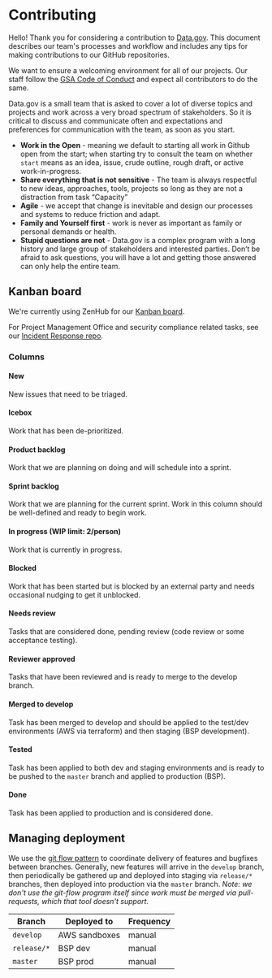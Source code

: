# Contributing

Hello! Thank you for considering a contribution to
[Data.gov](https://www.data.gov/). This document describes our team's processes
and workflow and includes any tips for making contributions to our GitHub
repositories.

We want to ensure a welcoming environment for all of our projects. Our staff follow
the [GSA Code of Conduct](https://github.com/GSA/open-source-policy/blob/master/CODE_OF_CONDUCT.md)
and expect all contributors to do the same.

Data.gov is a small team that is asked to cover a lot of diverse topics and
projects and work across a very broad spectrum of stakeholders. So it is
critical to discuss and communicate often and expectations and preferences for
communication with the team, as soon as you start.

- **Work in the Open** - meaning we default to starting all work in Github open from
  the start; when starting try to consult the team on whether `start` means as
  an idea, issue, crude outline, rough draft, or active work-in-progress.
- **Share everything that is not sensitive** - The team is always respectful to new
ideas, approaches, tools, projects so long as they are not a distraction from
task “Capacity”
- **Agile** - we accept that change is inevitable and design our processes and systems
  to reduce friction and adapt.
- **Family and Yourself first** - work is never as important as family or personal
  demands or health.
- **Stupid questions are not** - Data.gov is a complex program with a long history
  and large group of stakeholders and interested parties. Don’t be afraid to ask
  questions, you will have a lot and getting those answered can only help the
  entire team.


## Kanban board

We're currently using ZenHub for our [Kanban
board](https://app.zenhub.com/workspaces/datagov-devsecops-579a2532d1d6ea9c3fcf5cfa/board).

For Project Management Office and security compliance related tasks, see our
[Incident Response repo](https://github.com/GSA/datagov-incident-response).


### Columns

#### New

New issues that need to be triaged.


#### Icebox

Work that has been de-prioritized.


#### Product backlog

Work that we are planning on doing and will schedule into a sprint.


#### Sprint backlog

Work that we are planning for the current sprint. Work in this column should be
well-defined and ready to begin work.


#### In progress (WIP limit: 2/person)

Work that is currently in progress.


#### Blocked

Work that has been started but is blocked by an external party and needs
occasional nudging to get it unblocked.


#### Needs review

Tasks that are considered done, pending review (code review or some acceptance
testing).


#### Reviewer approved

Tasks that have been reviewed and is ready to merge to the develop branch.


#### Merged to develop

Task has been merged to develop and should be applied to the test/dev environments
(AWS via terraform) and then staging (BSP development).


#### Tested

Task has been applied to both dev and staging environments and is ready to be
pushed to the `master` branch and applied to production (BSP).


#### Done

Task has been applied to production and is considered done.


## Managing deployment

We use the [git flow
pattern](https://danielkummer.github.io/git-flow-cheatsheet/) to coordinate delivery of features and bugfixes between branches. Generally, new features will arrive in the `develop` branch, then periodically be gathered up and deployed into staging via `release/*` branches, then deployed into production via the `master` branch.  _Note: we don't use the git-flow program itself since work must be merged via pull-requests, which that tool doesn't support._

Branch | Deployed to | Frequency
------ | ----------- | ---------
`develop` | AWS sandboxes | manual
`release/*` | BSP dev | manual
`master` | BSP prod | manual
